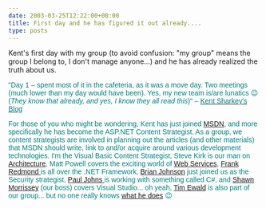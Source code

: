 ```yaml
---
date: 2003-03-25T12:22:00+00:00
title: First day and he has figured it out already....
type: posts
---
```

Kent's first day with my group (to avoid confusion: "my group" means the group I belong to, I don't manage anyone...) and he has already realized the truth about us.

<font face="Arial" color="teal">"Day 1 – spent most of it in the cafeteria, as it was a move day. Two meetings (much lower than my day would have been). Yes, my new team is/are lunatics 😉 (_They know that already, and yes, I know they all read this_)" – [<font face="Arial" color="teal">Kent Sharkey's Blog](http://dotnetweblogs.com/ksharkey/posts/4245.aspx)

For those of you who might be wondering, Kent has just joined [MSDN](http://msdn.microsoft.com), and more specifically he has become the ASP.NET Content Strategist. As a group, we content strategists are involved in planning out the articles (and other materials) that MSDN should write, link to and/or acquire around various development technologies. I'm the Visual Basic Content Strategist, Steve Kirk is our man on [Architecture](http://msdn.microsoft.com/architecture), Matt Powell covers the exciting world of [Web Services](http://msdn.microsoft.com/webservices), [Frank Redmond ](http://www.google.com/search?num=30&hl=en&lr=&ie=UTF-8&oe=UTF-8&safe=off&q=Frank+Redmond+site%3Amsdn.microsoft.com&btnG=Google+Search)is all over the .NET Framework, [Brian Johnson](http://www.amazon.com/exec/obidos/tg/detail/-/0735618747/qid=1048583643/sr=8-5/ref=sr_8_5/102-2505337-1511315?v=glance&s=books&n=507846) just joined us as the Security strategist, [Paul Johns ](http://msdn.microsoft.com/library/en-us/dnguinet/html/drguinetnhp.asp)is working with something called C#, and [Shawn Morrissey](http://dotnetweblogs.com/shawnmor/) (our boss) covers Visual Studio... oh yeah, [Tim Ewald](http://www.gotdotnet.com/team/tewald/default.aspx) is also part of our group... but no one really knows [what he does](http://msdn.microsoft.com/msdnmag/issues/03/03/WebServices/) 😉

